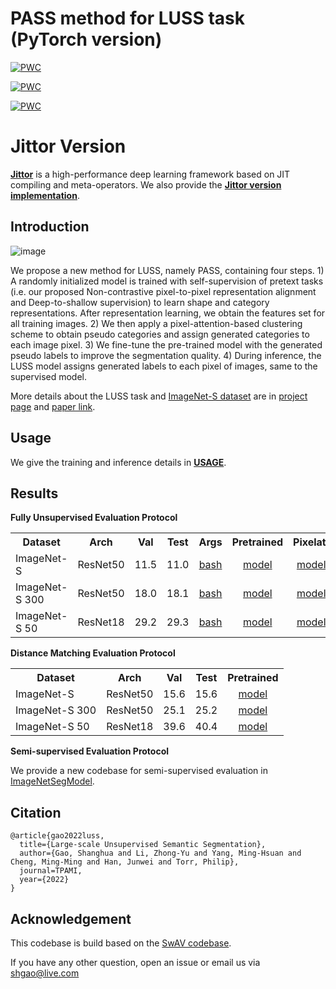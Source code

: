 # PASS method for LUSS task (PyTorch version)
	
[![PWC](https://img.shields.io/endpoint.svg?url=https://paperswithcode.com/badge/large-scale-unsupervised-semantic/unsupervised-semantic-segmentation-on-4)](https://paperswithcode.com/sota/unsupervised-semantic-segmentation-on-4?p=large-scale-unsupervised-semantic)

	
[![PWC](https://img.shields.io/endpoint.svg?url=https://paperswithcode.com/badge/large-scale-unsupervised-semantic/unsupervised-semantic-segmentation-on-5)](https://paperswithcode.com/sota/unsupervised-semantic-segmentation-on-5?p=large-scale-unsupervised-semantic)

	
[![PWC](https://img.shields.io/endpoint.svg?url=https://paperswithcode.com/badge/large-scale-unsupervised-semantic/unsupervised-semantic-segmentation-on-6)](https://paperswithcode.com/sota/unsupervised-semantic-segmentation-on-6?p=large-scale-unsupervised-semantic)

# Jittor Version

[**Jittor**](https://github.com/Jittor/jittor) is a high-performance deep learning framework based on JIT compiling and meta-operators.
We also provide the [**Jittor version implementation**](https://github.com/LUSSeg/PASS/tree/jittor).

## Introduction
![image](https://user-images.githubusercontent.com/20515144/196449430-5ac6a88c-24ea-4a82-8a45-cd244aeb0b3b.png)

We propose a new method for LUSS, namely PASS, containing four steps. 1) A randomly initialized model is trained with self-supervision of pretext tasks (i.e. our proposed Non-contrastive pixel-to-pixel representation alignment and Deep-to-shallow supervision) to learn shape and category representations. After representation learning, we obtain the features set for all training images. 2) We then apply a pixel-attention-based clustering scheme to obtain pseudo categories and assign generated categories to each image pixel. 3) We fine-tune the pre-trained model with the generated pseudo labels to improve the segmentation quality. 4) During inference, the LUSS model assigns generated labels to each pixel of images, same to the supervised model. 

More details about the LUSS task and [ImageNet-S dataset](https://github.com/LUSSeg/ImageNet-S) are in [project page](https://LUSSeg.github.io/) and [paper link](https://arxiv.org/abs/2106.03149).



## Usage
We give the training and inference details in **[USAGE](USAGE.md)**.
## Results
**Fully Unsupervised Evaluation Protocol**
<table><tbody>
<!-- START TABLE -->
<!-- TABLE HEADER -->
<th valign="bottom">Dataset</th>
<th valign="bottom">Arch</th>
<th valign="bottom">Val</th>
<th valign="bottom">Test</th>
<th valign="bottom">Args</th>
<th valign="bottom">Pretrained</th>
<th valign="bottom">Pixelatt</th>
<th valign="bottom">Centroid</th>
<th valign="bottom">Finetuned</th>
<!-- TABLE BODY -->
<tr>
<td align="left">ImageNet-S</td>
<td align="center">ResNet50</td>
<td align="center">11.5</td>
<td align="center">11.0</td>
<td align="center"><a href="scripts/luss919_pass.sh">bash</a></td>
<td align="center"><a href="https://github.com/LUSSeg/PASS/releases/download/pass/pass919_pretrained.pth.tar">model</a></td>
<td align="center"><a href="https://github.com/LUSSeg/PASS/releases/download/pass/pass919_pixelatt.pth.tar">model</a></td>
<td align="center"><a href="https://github.com/LUSSeg/PASS/releases/download/pass/pass919_centroids.npy">centroid</a></td>
<td align="center"><a href="https://github.com/LUSSeg/PASS/releases/download/pass/pass919_finetuning.pth.tar">model</a></td>
</tr>
<td align="left">ImageNet-S 300</td>
<td align="center">ResNet50</td>
<td align="center">18.0</td>
<td align="center">18.1</td>
<td align="center"><a href="scripts/luss300_pass.sh">bash</a></td>
<td align="center"><a href="https://github.com/LUSSeg/PASS/releases/download/pass/pass300_pretrained.pth.tar">model</a></td>
<td align="center"><a href="https://github.com/LUSSeg/PASS/releases/download/pass/pass300_pixelatt.pth.tar">model</a></td>
<td align="center"><a href="https://github.com/LUSSeg/PASS/releases/download/pass/pass300_centroids.npy">centroid</a></td>
<td align="center"><a href="https://github.com/LUSSeg/PASS/releases/download/pass/pass300_finetuning.pth.tar">model</a></td>
</tr>
</tr>
<td align="left">ImageNet-S 50</td>
<td align="center">ResNet18</td>
<td align="center">29.2</td>
<td align="center">29.3</td>
<td align="center"><a href="scripts/luss50_pass.sh">bash</a></td>
<td align="center"><a href="https://github.com/LUSSeg/PASS/releases/download/pass/pass50_pretrained.pth.tar">model</a></td>
<td align="center"><a href="https://github.com/LUSSeg/PASS/releases/download/pass/pass50_pixelatt.pth.tar">model</a></td>
<td align="center"><a href="https://github.com/LUSSeg/PASS/releases/download/pass/pass50_centroids.npy">centroid</a></td>
<td align="center"><a href="https://github.com/LUSSeg/PASS/releases/download/pass/pass50_finetuning.pth.tar">model</a></td>
</tr>
</tbody></table>

**Distance Matching Evaluation Protocol**
<table><tbody>
<!-- START TABLE -->
<!-- TABLE HEADER -->
<th valign="bottom">Dataset</th>
<th valign="bottom">Arch</th>
<th valign="bottom">Val</th>
<th valign="bottom">Test</th>
<th valign="bottom">Pretrained</th>
<!-- TABLE BODY -->
</tr>
<td align="left">ImageNet-S</td>
<td align="center">ResNet50</td>
<td align="center">15.6</td>
<td align="center">15.6</td>
<td align="center"><a href="https://github.com/LUSSeg/PASS/releases/download/pass/pass919_pretrained.pth.tar">model</a></td>
</tr>
</tr>
<td align="left">ImageNet-S 300</td>
<td align="center">ResNet50</td>
<td align="center">25.1</td>
<td align="center">25.2</td>
<td align="center"><a href="https://github.com/LUSSeg/PASS/releases/download/pass/pass300_pretrained.pth.tar">model</a></td>
</tr>
</tr>
<td align="left">ImageNet-S 50</td>
<td align="center">ResNet18</td>
<td align="center">39.6</td>
<td align="center">40.4</td>
<td align="center"><a href="https://github.com/LUSSeg/PASS/releases/download/pass/pass50_pretrained.pth.tar">model</a></td>
</tr>
</tbody></table>

**Semi-supervised Evaluation Protocol**

We provide a new codebase for semi-supervised evaluation in [ImageNetSegModel](https://github.com/LUSSeg/ImageNetSegModel).


## Citation
```
@article{gao2022luss,
  title={Large-scale Unsupervised Semantic Segmentation},
  author={Gao, Shanghua and Li, Zhong-Yu and Yang, Ming-Hsuan and Cheng, Ming-Ming and Han, Junwei and Torr, Philip},
  journal=TPAMI,
  year={2022}
}
```

## Acknowledgement

This codebase is build based on the [SwAV codebase](https://github.com/facebookresearch/swav).

If you have any other question, open an issue or email us via shgao@live.com



